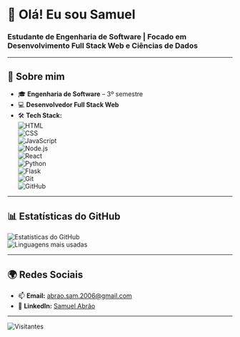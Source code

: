 # 👋 **Olá! Eu sou Samuel**  
### **Estudante de Engenharia de Software | Focado em Desenvolvimento Full Stack Web e Ciências de Dados**

---

## 🚀 **Sobre mim**  
- 🎓 **Engenharia de Software** – 3º semestre  
- 💻 **Desenvolvedor Full Stack Web**  
- 🛠️ **Tech Stack:**  
   ![HTML](https://img.shields.io/badge/-HTML-333333?style=flat&logo=html5)  
   ![CSS](https://img.shields.io/badge/-CSS-333333?style=flat&logo=css3&logoColor=1572B6)  
   ![JavaScript](https://img.shields.io/badge/-JavaScript-333333?style=flat&logo=javascript)  
   ![Node.js](https://img.shields.io/badge/-Node.js-333333?style=flat&logo=node.js)  
   ![React](https://img.shields.io/badge/-React-333333?style=flat&logo=react)  
   ![Python](https://img.shields.io/badge/-Python-333333?style=flat&logo=python)  
   ![Flask](https://img.shields.io/badge/-Flask-333333?style=flat&logo=flask)  
   ![Git](https://img.shields.io/badge/-Git-333333?style=flat&logo=git)  
   ![GitHub](https://img.shields.io/badge/-GitHub-333333?style=flat&logo=github)  
  
---

## 📊 **Estatísticas do GitHub**  
![Estatísticas do GitHub](https://github-readme-stats.vercel.app/api?username=samuka7abr&show_icons=true&theme=dark&count_private=true)  
![Linguagens mais usadas](https://github-readme-stats.vercel.app/api/top-langs/?username=samuka7abr&layout=compact&exclude_repo=Modelagem-E-Programacao-Estatistica&theme=dark)  

---

## 🌍 **Redes Sociais**  
- 📫 **Email:** [abrao.sam.2006@gmail.com](mailto:abrao.sam.2006@gmail.com)  
- 💼 **LinkedIn:** [Samuel Abrão]([https://www.linkedin.com/in/seu-perfil/](https://www.linkedin.com/in/samuel-abr%C3%A3o-0655a12ba/))  

---

![Visitantes](https://komarev.com/ghpvc/?username=samuka7abr&label=Visitantes&color=blue&style=flat)  
